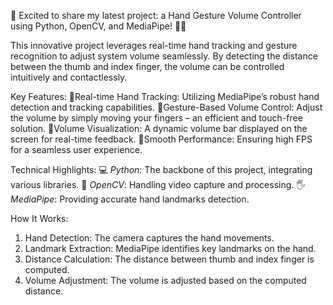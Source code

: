 🚀 Excited to share my latest project: a Hand Gesture Volume Controller using Python, OpenCV, and MediaPipe! 🤚🎶

This innovative project leverages real-time hand tracking and gesture recognition to adjust system volume seamlessly. By detecting the distance between the thumb and index finger, the volume can be controlled intuitively and contactlessly.

Key Features:
🔹Real-time Hand Tracking: Utilizing MediaPipe’s robust hand detection and tracking capabilities.
🔹Gesture-Based Volume Control: Adjust the volume by simply moving your fingers – an efficient and touch-free solution.
🔹Volume Visualization: A dynamic volume bar displayed on the screen for real-time feedback.
🔹Smooth Performance: Ensuring high FPS for a seamless user experience.

Technical Highlights:
💻 *Python*: The backbone of this project, integrating various libraries.
📸 *OpenCV*: Handling video capture and processing.
🖐 *MediaPipe*: Providing accurate hand landmarks detection.

How It Works:
1. Hand Detection: The camera captures the hand movements.
2. Landmark Extraction: MediaPipe identifies key landmarks on the hand.
3. Distance Calculation: The distance between thumb and index finger is computed.
4. Volume Adjustment: The volume is adjusted based on the computed distance.
